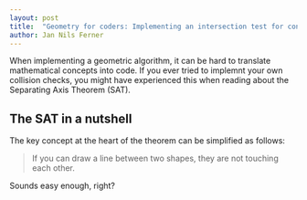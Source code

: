```yaml
---
layout: post
title:  "Geometry for coders: Implementing an intersection test for convex polygons"
author: Jan Nils Ferner
---
```


When implementing a geometric algorithm, it can be hard to translate mathematical concepts into code.
If you ever tried to implemnt your own collision checks, you might have experienced this when reading
about the Separating Axis Theorem (SAT).

## The SAT in a nutshell

The key concept at the heart of the theorem can be simplified as follows:

> If you can draw a line between two shapes, they are not touching each other.

Sounds easy enough, right?

